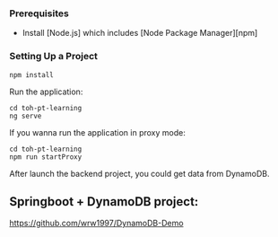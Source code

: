 ### Prerequisites

- Install [Node.js] which includes [Node Package Manager][npm]

### Setting Up a Project

```
npm install
```

Run the application:

```
cd toh-pt-learning
ng serve
```

If you wanna run the application in proxy mode:

```
cd toh-pt-learning
npm run startProxy
```
After launch the backend project, you could get data from DynamoDB.

## Springboot + DynamoDB project:
https://github.com/wrw1997/DynamoDB-Demo

